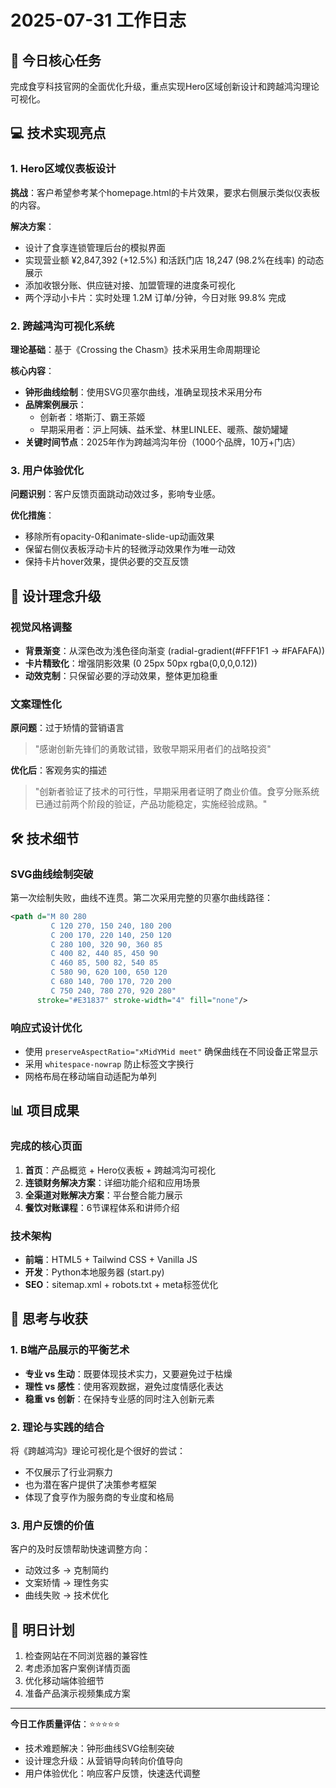 # 2025-07-31 工作日志

## 🎯 今日核心任务
完成食亨科技官网的全面优化升级，重点实现Hero区域创新设计和跨越鸿沟理论可视化。

## 💻 技术实现亮点

### 1. Hero区域仪表板设计
**挑战**：客户希望参考某个homepage.html的卡片效果，要求右侧展示类似仪表板的内容。

**解决方案**：
- 设计了食享连锁管理后台的模拟界面
- 实现营业额 ¥2,847,392 (+12.5%) 和活跃门店 18,247 (98.2%在线率) 的动态展示
- 添加收银分账、供应链对接、加盟管理的进度条可视化
- 两个浮动小卡片：实时处理 1.2M 订单/分钟，今日对账 99.8% 完成

### 2. 跨越鸿沟可视化系统
**理论基础**：基于《Crossing the Chasm》技术采用生命周期理论

**核心内容**：
- **钟形曲线绘制**：使用SVG贝塞尔曲线，准确呈现技术采用分布
- **品牌案例展示**：
  - 创新者：塔斯汀、霸王茶姬
  - 早期采用者：沪上阿姨、益禾堂、林里LINLEE、暖燕、酸奶罐罐
- **关键时间节点**：2025年作为跨越鸿沟年份（1000个品牌，10万+门店）

### 3. 用户体验优化
**问题识别**：客户反馈页面跳动动效过多，影响专业感。

**优化措施**：
- 移除所有opacity-0和animate-slide-up动画效果
- 保留右侧仪表板浮动卡片的轻微浮动效果作为唯一动效
- 保持卡片hover效果，提供必要的交互反馈

## 🎨 设计理念升级

### 视觉风格调整
- **背景渐变**：从深色改为浅色径向渐变 (radial-gradient(#FFF1F1 → #FAFAFA))
- **卡片精致化**：增强阴影效果 (0 25px 50px rgba(0,0,0,0.12))
- **动效克制**：只保留必要的浮动效果，整体更加稳重

### 文案理性化
**原问题**：过于矫情的营销语言
> "感谢创新先锋们的勇敢试错，致敬早期采用者们的战略投资"

**优化后**：客观务实的描述
> "创新者验证了技术的可行性，早期采用者证明了商业价值。食亨分账系统已通过前两个阶段的验证，产品功能稳定，实施经验成熟。"

## 🛠️ 技术细节

### SVG曲线绘制突破
第一次绘制失败，曲线不连贯。第二次采用完整的贝塞尔曲线路径：
```svg
<path d="M 80 280 
         C 120 270, 150 240, 180 200
         C 200 170, 220 140, 250 120
         C 280 100, 320 90, 360 85
         C 400 82, 440 85, 450 90
         C 460 85, 500 82, 540 85
         C 580 90, 620 100, 650 120
         C 680 140, 700 170, 720 200
         C 750 240, 780 270, 920 280" 
      stroke="#E31837" stroke-width="4" fill="none"/>
```

### 响应式设计优化
- 使用 `preserveAspectRatio="xMidYMid meet"` 确保曲线在不同设备正常显示
- 采用 `whitespace-nowrap` 防止标签文字换行
- 网格布局在移动端自动适配为单列

## 📊 项目成果

### 完成的核心页面
1. **首页**：产品概览 + Hero仪表板 + 跨越鸿沟可视化
2. **连锁财务解决方案**：详细功能介绍和应用场景
3. **全渠道对账解决方案**：平台整合能力展示
4. **餐饮对账课程**：6节课程体系和讲师介绍

### 技术架构
- **前端**：HTML5 + Tailwind CSS + Vanilla JS
- **开发**：Python本地服务器 (start.py)
- **SEO**：sitemap.xml + robots.txt + meta标签优化

## 🤔 思考与收获

### 1. B端产品展示的平衡艺术
- **专业 vs 生动**：既要体现技术实力，又要避免过于枯燥
- **理性 vs 感性**：使用客观数据，避免过度情感化表达
- **稳重 vs 创新**：在保持专业感的同时注入创新元素

### 2. 理论与实践的结合
将《跨越鸿沟》理论可视化是个很好的尝试：
- 不仅展示了行业洞察力
- 也为潜在客户提供了决策参考框架
- 体现了食亨作为服务商的专业度和格局

### 3. 用户反馈的价值
客户的及时反馈帮助快速调整方向：
- 动效过多 → 克制简约
- 文案矫情 → 理性务实
- 曲线失败 → 技术优化

## 📅 明日计划
1. 检查网站在不同浏览器的兼容性
2. 考虑添加客户案例详情页面
3. 优化移动端体验细节
4. 准备产品演示视频集成方案

---

**今日工作质量评估**：⭐⭐⭐⭐⭐
- 技术难题解决：钟形曲线SVG绘制突破
- 设计理念升级：从营销导向转向价值导向
- 用户体验优化：响应客户反馈，快速迭代调整